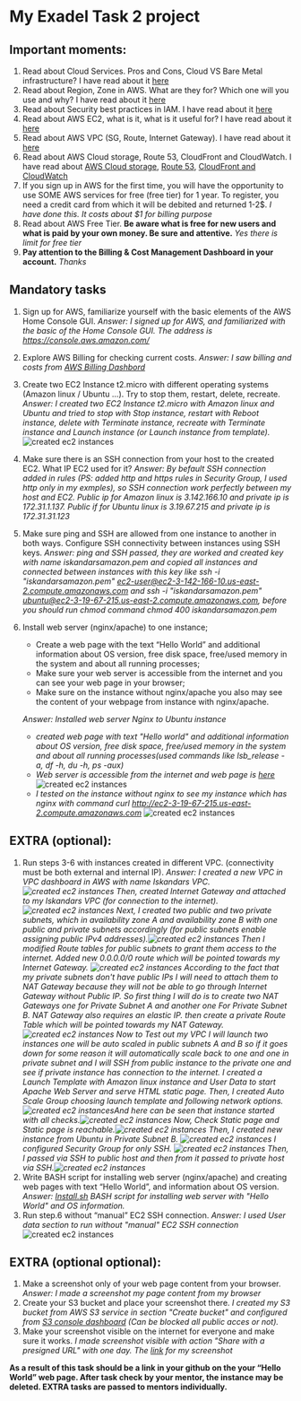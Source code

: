 My Exadel Task 2 project
======================================================

Important moments:
------------------
1. Read about Cloud Services. Pros and Cons, Cloud VS Bare Metal infrastructure? I have read about it [here](https://www.volico.com/bare-metal-server-or-cloud-servers-whats-the-difference/)
2. Read about Region, Zone in AWS. What are they for? Which one will you use and why? I have read about it [here](https://docs.aws.amazon.com/AWSEC2/latest/UserGuide/using-regions-availability-zones.html)
3. Read about Security best practices in IAM. I have read about it [here](https://docs.aws.amazon.com/IAM/latest/UserGuide/best-practices.html)
4. Read about AWS EC2, what is it, what is it useful for? I have read about it [here](https://docs.aws.amazon.com/AWSEC2/latest/UserGuide/concepts.html)
5. Read about AWS VPC (SG, Route, Internet Gateway). I have read about it [here](https://docs.aws.amazon.com/vpc/latest/userguide/what-is-amazon-vpc.html)
6. Read about AWS Cloud storage, Route 53, CloudFront and CloudWatch. I have read about [AWS Cloud storage](https://aws.amazon.com/ru/products/storage/), [Route 53](https://aws.amazon.com/ru/route53/), [CloudFront and CloudWatch](https://docs.aws.amazon.com/AmazonCloudFront/latest/DeveloperGuide/monitoring-using-cloudwatch.html)
7. If you sign up in AWS for the first time, you will have the opportunity to use SOME AWS services for free (free tier) for 1 year. To register, you need a credit card from which it will be debited and returned 1-2$. *I have done this. It costs about $1 for billing purpose*
8. Read about AWS Free Tier. **Be aware what is free for new users and what is paid by your own money. Be sure and attentive.** *Yes there is limit for free tier*
9. **Pay attention to the Billing & Cost Management Dashboard in your account.** *Thanks*

Mandatory tasks
---------------

1. Sign up for AWS, familiarize yourself with the basic elements of the AWS Home Console GUI. *Answer: I signed up for AWS, and familiarized with the basic of the Home Console GUI. The address is https://console.aws.amazon.com/* 
2. Explore AWS Billing for checking current costs. *Answer: I saw billing and costs from [AWS Billing Dashbord](https://console.aws.amazon.com/billing/home)*
3. Create two EC2 Instance t2.micro with different operating systems (Amazon linux / Ubuntu ...). Try to stop them, restart, delete, recreate. *Answer: I created two EC2 Instance t2.micro with Amazon linux and Ubuntu and tried to stop with Stop instance, restart with Reboot instance, delete with 
   Terminate instance, recreate with Terminate instance and Launch instance (or Launch instance from template).*
   ![created ec2 instances](./images/1.png)
4. Make sure there is an SSH connection from your host to the created EC2. What IP EC2 used for it? *Answer: By befault SSH connection added in rules (PS: added http and https rules in Security Group, I used http only in my exmples), so SSH connection work perfectly between my host and EC2. 
   Public ip for Amazon linux is 3.142.166.10 and private ip is 172.31.1.137. Public if for Ubuntu linux is 3.19.67.215 and private ip is 172.31.31.123*
5. Make sure  ping and SSH are allowed from one instance to another in both ways. Configure SSH connectivity between instances using SSH keys. *Answer: ping and SSH passed, they are worked and created key with name iskandarsamazon.pem and copied all instances and connected between instances with this key like ssh -i "iskandarsamazon.pem" ec2-user@ec2-3-142-166-10.us-east-2.compute.amazonaws.com and ssh -i "iskandarsamazon.pem" ubuntu@ec2-3-19-67-215.us-east-2.compute.amazonaws.com, before you should run chmod command chmod 400 iskandarsamazon.pem*
6. Install web server (nginx/apache) to one instance;
   - Create a web page with the text “Hello World” and additional information about OS version, free disk space,  free/used memory in the system and about all running processes;
   - Make sure your web server is accessible from the internet and you can see your web page in your browser;
   - Make sure on the instance without nginx/apache you also may see the content of your webpage from instance with nginx/apache.
   
   *Answer: Installed web server Nginx to Ubuntu instance* 
   - *created web page with text "Hello world" and additional information about OS version, free disk space,  free/used memory in the system and about all running processes(used commands like lsb_release -a, df -h, du -h, ps -aux)*
   - *Web server is accessible from the internet and web page is [here](http://ec2-3-19-67-215.us-east-2.compute.amazonaws.com/)*
     ![created ec2 instances](./images/2.png)
   - *I tested on the instance without nginx to see my instance which has nginx with command curl http://ec2-3-19-67-215.us-east-2.compute.amazonaws.com*
     ![created ec2 instances](./images/3.png)



EXTRA (optional):
-----------------

1. Run steps 3-6 with instances created in different VPC. (connectivity must be both external and internal IP). *Answer: I created a new VPC in VPC dashboard in AWS with name Iskandars VPC.
   ![created ec2 instances](./images/4.png) Then, created Internet Gateway and attached to my Iskandars VPC (for connection to the internet).
   ![created ec2 instances](./images/5.png) Next, I created two public and two private subnets, which in availability zone A and availability zone B with one public and private subnets accordingly 
   (for public subnets enable assigning public IPv4 addresses).![created ec2 instances](./images/6.png) Then I modified Route tables for public subnets to grant them access to the internet. Added new 0.0.0.0/0 route which will be pointed towards my Internet Gateway. ![created ec2 instances](./images/7.png) 
According to the fact that my private subnets don't have public IPs I will need to attach them to NAT Gateway because they will not be able to go through Internet Gateway without Public IP. So first thing I will do is to create two NAT Gateways one for Private Subnet A and another one For 
   Private Subnet B. NAT Gateway also requires an elastic IP. then create a private Route Table which will be pointed towards my NAT Gateway. ![created ec2 instances](./images/8.png)
Now to Test out my VPC I will launch two instances one will be auto scaled in public subnets A and B so if it goes
   down for some reason it will automatically scale back to one and one in private subnet and I will SSH from public
   instance to the private one and see if private instance has connection to the internet. I created a Launch Template with Amazon linux instance and User Data to start Apache Web Server and serve HTML static page. Then, I created Auto Scale Group choosing launch template and following network 
   options.![created ec2 instances](./images/10.png)And here can be seen that instance started with all checks.![created ec2 instances](./images/11.png) Now, Check Static page and Static page is reachable.![created ec2 instances](./images/12.png) Then, I created new instance from Ubuntu in 
   Private Subnet B. ![created ec2 instances](./images/13.png) I configured Security Group for only SSH. ![created ec2 instances](./images/14.png) Then, I passed via SSH to public host and then from it passed to private host via SSH.![created ec2 instances](./images/15.png)*
2. Write BASH script for installing web server (nginx/apache) and creating web pages with text “Hello World”, and information about OS version. *Answer: [Install.sh](./Install.sh) BASH script for installing web server with "Hello World" and OS information.*
3. Run step.6 without “manual” EC2 SSH connection. *Answer: I used User data section to run without "manual" EC2 SSH connection* ![created ec2 instances](./images/9.png)

EXTRA (optional optional):
--------------------------

1. Make a screenshot only of your web page сontent from your browser. *Answer: I made a screenshot my page content from my browser*
2. Create your S3 bucket and place your screenshot there. *I created my S3 bucket from AWS S3 service in section "Create bucket" and configured from [S3 console dashboard](https://s3.console.aws.amazon.com/) (Can be blocked all public acces or not).*
3. Make your screenshot visible on the internet for everyone and make sure it works. *I made screenshot visible with action "Share with a presigned URL" with one day. The [link](https://iskandarsbucket.s3.us-east-2.amazonaws.com/12.png?response-content-disposition=inline&X-Amz-Security-Token=IQoJb3JpZ2luX2VjEL7%2F%2F%2F%2F%2F%2F%2F%2F%2F%2FwEaCmFwLXNvdXRoLTEiRjBEAiABIbafhTavHZSq3N5TnmLfid0bx86FeyxIMFiUQAOGgAIgcWBh8OnxPHWV2s3PQjzla3%2BCpA9bNkGG72J34StQqHEq5AIIFxAAGgwxNjQ4ODc0NzQxODMiDEAuVrYqg6Z6CHQd7SrBAhTX56cLFoF25wCgJcSc9Vlqi2YqdCkgxiU4u3aqAN0JG8OXA9jGRa9veNJXkfwdEbz5yqo3oC7%2FyyGY321%2BV3QYe8s7xyb54TgQww6qbxeYK6d%2Bpv0Ck5H2t%2BR577Z0tXrnVMOqw2x8bZSKbZQZPoD68%2BZ6%2FZHePv%2Fo1%2B7d4MHRw%2FrwAFgLPUfK8%2FfLut4Ls68MWNRJyaHbXEfgC4XSiSQr14pCbatWYtYMExlec%2Fw4YN%2FjuLhNzesQn702Jc3l%2FTi3RunXdiYeSv0aBmy8na4Nb%2BVA1Tax7dJOloS2PXonwEWFk2DmyGpiNhnq2dB%2BD2gkiBXcZGRH8s97wwgJKre7xdAuQ5z%2BSAPg4VF9eQ4o0O4Wp%2FthDtLF0LqxxpHYIZUi3RAqG4xl4USERJ05h3TIiGzEhyxbCczaRcXfPmxEDzDSwMOQBjq0AgFdGfG3McqhVCVGZgjekd5xNEZtgYAKgkP2HnUexwrspbopOxzmOKFKuxHJxbLiuU%2B6n1EDBub2qvQT%2FusZ%2BjCrPqCpXqy3Qpsc7gXgY0YDLw5%2B3Sgygg72%2FmRCtqDj6vMWIOGbTvSJuKf%2FHMC3c%2FjV%2FD8K5u%2BFi1Lyp2HpcegD6hjxoXf0cCmDDhkM350oa1pCdUBw25lpcUn2xVNjiZ089xtWnIG8dT%2Bc%2BnW5rAPxVqWVGndEBZ7zPzKVENfWggv9xqHdhYkHo2BbYEWI%2BoJqhxhH2yAIQNHD0StoBhR%2BIptObtXkN0cI2e%2FzdBw%2BWDSzdgNQnr54dn5rskNEqYi2tvdeuQtWEUUl87QPCW36qMba2CTbR8jurh9FF6PAkegKVjuvAf%2BDJleiZITOa1R7bGUy&X-Amz-Algorithm=AWS4-HMAC-SHA256&X-Amz-Date=20220219T140307Z&X-Amz-SignedHeaders=host&X-Amz-Expires=86400&X-Amz-Credential=ASIASMZAPGAD25J54QCA%2F20220219%2Fus-east-2%2Fs3%2Faws4_request&X-Amz-Signature=470fe4cdb7aa3ca4415f043f76a508986465639c9084f15358daaa553689c38d) for my screenshot*

**As a result of this task should be a link in your github on the your “Hello World” web page. After task check by your mentor, the instance may be deleted. EXTRA tasks are passed to mentors individually.**
